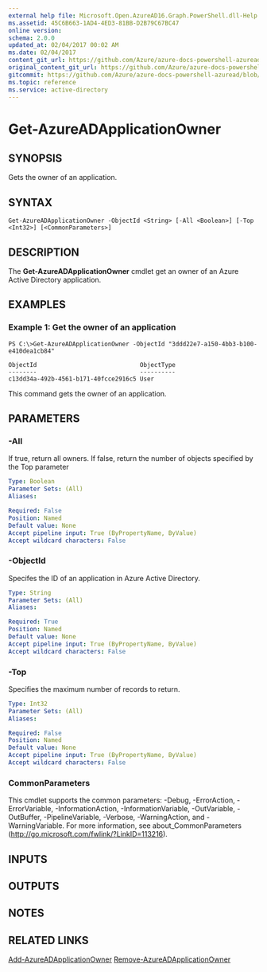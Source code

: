 ```yaml
---
external help file: Microsoft.Open.AzureAD16.Graph.PowerShell.dll-Help.xml
ms.assetid: 45C6B663-1AD4-4ED3-81BB-D2B79C67BC47
online version:
schema: 2.0.0
updated_at: 02/04/2017 00:02 AM
ms.date: 02/04/2017
content_git_url: https://github.com/Azure/azure-docs-powershell-azuread/blob/DuncanmaMSFT-patch-1/Azure%20AD%20Cmdlets/AzureAD/v2/Get-AzureADApplicationOwner.md
original_content_git_url: https://github.com/Azure/azure-docs-powershell-azuread/blob/DuncanmaMSFT-patch-1/Azure%20AD%20Cmdlets/AzureAD/v2/Get-AzureADApplicationOwner.md
gitcommit: https://github.com/Azure/azure-docs-powershell-azuread/blob/3c958c260fe07ce8f34599794f089c4b3c1b8115
ms.topic: reference
ms.service: active-directory
---
```


# Get-AzureADApplicationOwner

## SYNOPSIS
Gets the owner of an application.

## SYNTAX

```
Get-AzureADApplicationOwner -ObjectId <String> [-All <Boolean>] [-Top <Int32>] [<CommonParameters>]
```

## DESCRIPTION
The **Get-AzureADApplicationOwner** cmdlet get an owner of an Azure Active Directory application.

## EXAMPLES

### Example 1: Get the owner of an application
```
PS C:\>Get-AzureADApplicationOwner -ObjectId "3ddd22e7-a150-4bb3-b100-e410dea1cb84"

ObjectId                             ObjectType
--------                             ----------
c13dd34a-492b-4561-b171-40fcce2916c5 User
```

This command gets the owner of an application.

## PARAMETERS

### -All
If true, return all owners. If false, return the number of objects specified by the Top parameter

```yaml
Type: Boolean
Parameter Sets: (All)
Aliases: 

Required: False
Position: Named
Default value: None
Accept pipeline input: True (ByPropertyName, ByValue)
Accept wildcard characters: False
```

### -ObjectId
Specifes the ID of an application in Azure Active Directory.

```yaml
Type: String
Parameter Sets: (All)
Aliases: 

Required: True
Position: Named
Default value: None
Accept pipeline input: True (ByPropertyName, ByValue)
Accept wildcard characters: False
```

### -Top
Specifies the maximum number of records to return.

```yaml
Type: Int32
Parameter Sets: (All)
Aliases: 

Required: False
Position: Named
Default value: None
Accept pipeline input: True (ByPropertyName, ByValue)
Accept wildcard characters: False
```

### CommonParameters
This cmdlet supports the common parameters: -Debug, -ErrorAction, -ErrorVariable, -InformationAction, -InformationVariable, -OutVariable, -OutBuffer, -PipelineVariable, -Verbose, -WarningAction, and -WarningVariable. For more information, see about_CommonParameters (http://go.microsoft.com/fwlink/?LinkID=113216).

## INPUTS

## OUTPUTS

## NOTES

## RELATED LINKS

[Add-AzureADApplicationOwner](./Add-AzureADApplicationOwner.md)
[Remove-AzureADApplicationOwner](./Remove-AzureADApplicationOwner.md)

